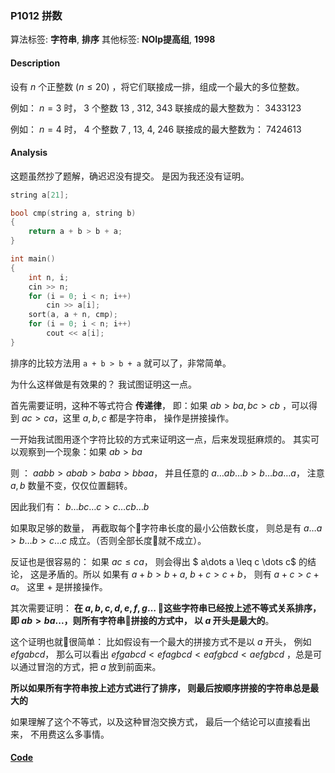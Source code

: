 ### P1012 拼数

算法标签: **字符串**, **排序**
其他标签: **NOIp提高组**, **1998**


#### Description

设有 $n$ 个正整数 ($n \leq 20$) ，将它们联接成一排，组成一个最大的多位整数。

例如： $n=3$ 时， 3 个整数 $13$ , $312$, $343$ 联接成的最大整数为： $3433123$

例如： $n=4$ 时， 4 个整数 $7$ , $13$, $4$, $246$ 联接成的最大整数为： $7424613$

#### Analysis

这题虽然抄了题解，确迟迟没有提交。 是因为我还没有证明。

```cpp
string a[21];

bool cmp(string a, string b)
{
    return a + b > b + a;
}

int main()
{
    int n, i;
    cin >> n;
    for (i = 0; i < n; i++)
        cin >> a[i];
    sort(a, a + n, cmp);
    for (i = 0; i < n; i++)
        cout << a[i];
}
```

排序的比较方法用 `a + b > b + a` 就可以了，非常简单。

为什么这样做是有效果的？ 我试图证明这一点。

首先需要证明，这种不等式符合 **传递律**， 即：如果 $ab > ba, bc > cb$ ，可以得到 $ac > ca$，这里 $a, b, c$ 都是字符串， 操作是拼接操作。

一开始我试图用逐个字符比较的方式来证明这一点，后来发现挺麻烦的。 其实可以观察到一个现象：如果 $ab > ba$

则 ： $aabb > abab > baba > bbaa$， 并且任意的 $a\dots ab\dots b > b \dots b a \dots a$， 注意 $a, b$ 数量不变，仅仅位置翻转。

因此我们有： $b\dots bc\dots c > c \dots c b \dots b$

如果取足够的数量， 再截取每个字符串长度的最小公倍数长度， 则总是有 $a \dots a > b \dots b > c \dots c$ 成立。（否则全部长度就不成立）。

反证也是很容易的： 如果 $ac \leq ca$， 则会得出 $ a\dots a \leq c \dots c$ 的结论， 这是矛盾的。所以 如果有 $a + b > b + a$, $b + c > c + b$， 则有 $a + c > c + a$。 这里 $+$ 是拼接操作。

其次需要证明： **在 $a,b,c,d,e,f,g\dots$ 这些字符串已经按上述不等式关系排序，即 $ab > ba ...$，则所有字符串拼接的方式中， 以 $a$ 开头是最大的**。

这个证明也就很简单： 比如假设有一个最大的拼接方式不是以 $a$ 开头， 例如 $efgabcd$， 那么可以看出 $efgabcd < efagbcd < eafgbcd < aefgbcd$ ，总是可以通过冒泡的方式，把 $a$ 放到前面来。

**所以如果所有字符串按上述方式进行了排序， 则最后按顺序拼接的字符串总是最大的**


如果理解了这个不等式，以及这种冒泡交换方式， 最后一个结论可以直接看出来， 不用费这么多事情。

#### [Code](../cpp/p1012.cpp)
